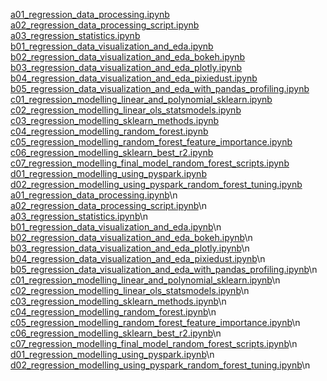 [a01_regression_data_processing.ipynb](https://nbviewer.jupyter.org/github/bhishanpdl/Project_House_Price_Prediction/blob/master/notebooks/a01_regression_data_processing.ipynb)
[a02_regression_data_processing_script.ipynb](https://nbviewer.jupyter.org/github/bhishanpdl/Project_House_Price_Prediction/blob/master/notebooks/a02_regression_data_processing_script.ipynb)
[a03_regression_statistics.ipynb](https://nbviewer.jupyter.org/github/bhishanpdl/Project_House_Price_Prediction/blob/master/notebooks/a03_regression_statistics.ipynb)
[b01_regression_data_visualization_and_eda.ipynb](https://nbviewer.jupyter.org/github/bhishanpdl/Project_House_Price_Prediction/blob/master/notebooks/b01_regression_data_visualization_and_eda.ipynb)
[b02_regression_data_visualization_and_eda_bokeh.ipynb](https://nbviewer.jupyter.org/github/bhishanpdl/Project_House_Price_Prediction/blob/master/notebooks/b02_regression_data_visualization_and_eda_bokeh.ipynb)
[b03_regression_data_visualization_and_eda_plotly.ipynb](https://nbviewer.jupyter.org/github/bhishanpdl/Project_House_Price_Prediction/blob/master/notebooks/b03_regression_data_visualization_and_eda_plotly.ipynb)
[b04_regression_data_visualization_and_eda_pixiedust.ipynb](https://nbviewer.jupyter.org/github/bhishanpdl/Project_House_Price_Prediction/blob/master/notebooks/b04_regression_data_visualization_and_eda_pixiedust.ipynb)
[b05_regression_data_visualization_and_eda_with_pandas_profiling.ipynb](https://nbviewer.jupyter.org/github/bhishanpdl/Project_House_Price_Prediction/blob/master/notebooks/b05_regression_data_visualization_and_eda_with_pandas_profiling.ipynb)
[c01_regression_modelling_linear_and_polynomial_sklearn.ipynb](https://nbviewer.jupyter.org/github/bhishanpdl/Project_House_Price_Prediction/blob/master/notebooks/c01_regression_modelling_linear_and_polynomial_sklearn.ipynb)
[c02_regression_modelling_linear_ols_statsmodels.ipynb](https://nbviewer.jupyter.org/github/bhishanpdl/Project_House_Price_Prediction/blob/master/notebooks/c02_regression_modelling_linear_ols_statsmodels.ipynb)
[c03_regression_modelling_sklearn_methods.ipynb](https://nbviewer.jupyter.org/github/bhishanpdl/Project_House_Price_Prediction/blob/master/notebooks/c03_regression_modelling_sklearn_methods.ipynb)
[c04_regression_modelling_random_forest.ipynb](https://nbviewer.jupyter.org/github/bhishanpdl/Project_House_Price_Prediction/blob/master/notebooks/c04_regression_modelling_random_forest.ipynb)
[c05_regression_modelling_random_forest_feature_importance.ipynb](https://nbviewer.jupyter.org/github/bhishanpdl/Project_House_Price_Prediction/blob/master/notebooks/c05_regression_modelling_random_forest_feature_importance.ipynb)
[c06_regression_modelling_sklearn_best_r2.ipynb](https://nbviewer.jupyter.org/github/bhishanpdl/Project_House_Price_Prediction/blob/master/notebooks/c06_regression_modelling_sklearn_best_r2.ipynb)
[c07_regression_modelling_final_model_random_forest_scripts.ipynb](https://nbviewer.jupyter.org/github/bhishanpdl/Project_House_Price_Prediction/blob/master/notebooks/c07_regression_modelling_final_model_random_forest_scripts.ipynb)
[d01_regression_modelling_using_pyspark.ipynb](https://nbviewer.jupyter.org/github/bhishanpdl/Project_House_Price_Prediction/blob/master/notebooks/d01_regression_modelling_using_pyspark.ipynb)
[d02_regression_modelling_using_pyspark_random_forest_tuning.ipynb](https://nbviewer.jupyter.org/github/bhishanpdl/Project_House_Price_Prediction/blob/master/notebooks/d02_regression_modelling_using_pyspark_random_forest_tuning.ipynb)
[a01_regression_data_processing.ipynb](https://nbviewer.jupyter.org/github/bhishanpdl/Project_House_Price_Prediction/blob/master/notebooks/a01_regression_data_processing.ipynb)\n
[a02_regression_data_processing_script.ipynb](https://nbviewer.jupyter.org/github/bhishanpdl/Project_House_Price_Prediction/blob/master/notebooks/a02_regression_data_processing_script.ipynb)\n
[a03_regression_statistics.ipynb](https://nbviewer.jupyter.org/github/bhishanpdl/Project_House_Price_Prediction/blob/master/notebooks/a03_regression_statistics.ipynb)\n
[b01_regression_data_visualization_and_eda.ipynb](https://nbviewer.jupyter.org/github/bhishanpdl/Project_House_Price_Prediction/blob/master/notebooks/b01_regression_data_visualization_and_eda.ipynb)\n
[b02_regression_data_visualization_and_eda_bokeh.ipynb](https://nbviewer.jupyter.org/github/bhishanpdl/Project_House_Price_Prediction/blob/master/notebooks/b02_regression_data_visualization_and_eda_bokeh.ipynb)\n
[b03_regression_data_visualization_and_eda_plotly.ipynb](https://nbviewer.jupyter.org/github/bhishanpdl/Project_House_Price_Prediction/blob/master/notebooks/b03_regression_data_visualization_and_eda_plotly.ipynb)\n
[b04_regression_data_visualization_and_eda_pixiedust.ipynb](https://nbviewer.jupyter.org/github/bhishanpdl/Project_House_Price_Prediction/blob/master/notebooks/b04_regression_data_visualization_and_eda_pixiedust.ipynb)\n
[b05_regression_data_visualization_and_eda_with_pandas_profiling.ipynb](https://nbviewer.jupyter.org/github/bhishanpdl/Project_House_Price_Prediction/blob/master/notebooks/b05_regression_data_visualization_and_eda_with_pandas_profiling.ipynb)\n
[c01_regression_modelling_linear_and_polynomial_sklearn.ipynb](https://nbviewer.jupyter.org/github/bhishanpdl/Project_House_Price_Prediction/blob/master/notebooks/c01_regression_modelling_linear_and_polynomial_sklearn.ipynb)\n
[c02_regression_modelling_linear_ols_statsmodels.ipynb](https://nbviewer.jupyter.org/github/bhishanpdl/Project_House_Price_Prediction/blob/master/notebooks/c02_regression_modelling_linear_ols_statsmodels.ipynb)\n
[c03_regression_modelling_sklearn_methods.ipynb](https://nbviewer.jupyter.org/github/bhishanpdl/Project_House_Price_Prediction/blob/master/notebooks/c03_regression_modelling_sklearn_methods.ipynb)\n
[c04_regression_modelling_random_forest.ipynb](https://nbviewer.jupyter.org/github/bhishanpdl/Project_House_Price_Prediction/blob/master/notebooks/c04_regression_modelling_random_forest.ipynb)\n
[c05_regression_modelling_random_forest_feature_importance.ipynb](https://nbviewer.jupyter.org/github/bhishanpdl/Project_House_Price_Prediction/blob/master/notebooks/c05_regression_modelling_random_forest_feature_importance.ipynb)\n
[c06_regression_modelling_sklearn_best_r2.ipynb](https://nbviewer.jupyter.org/github/bhishanpdl/Project_House_Price_Prediction/blob/master/notebooks/c06_regression_modelling_sklearn_best_r2.ipynb)\n
[c07_regression_modelling_final_model_random_forest_scripts.ipynb](https://nbviewer.jupyter.org/github/bhishanpdl/Project_House_Price_Prediction/blob/master/notebooks/c07_regression_modelling_final_model_random_forest_scripts.ipynb)\n
[d01_regression_modelling_using_pyspark.ipynb](https://nbviewer.jupyter.org/github/bhishanpdl/Project_House_Price_Prediction/blob/master/notebooks/d01_regression_modelling_using_pyspark.ipynb)\n
[d02_regression_modelling_using_pyspark_random_forest_tuning.ipynb](https://nbviewer.jupyter.org/github/bhishanpdl/Project_House_Price_Prediction/blob/master/notebooks/d02_regression_modelling_using_pyspark_random_forest_tuning.ipynb)\n
